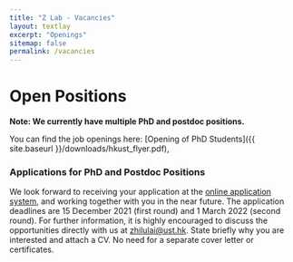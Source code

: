 ```yaml
---
title: "Z Lab - Vacancies"
layout: textlay
excerpt: "Openings"
sitemap: false
permalink: /vacancies
---
```


# Open Positions

**Note: We currently have multiple PhD and postdoc positions.**

<!-- We are always looking for new group members with passion, talent, and grit! -->

You can find the job openings here:
[Opening of PhD Students]({{ site.baseurl }}/downloads/hkust_flyer.pdf),


### Applications for PhD and Postdoc Positions

We look forward to receiving your application at the [online application system](https://pg.usthk.cn/prospective-students/admissions/Admission-to-Hong-Kong-Campus/online-application), and working together with you in
the near future. The application deadlines are 15 December 2021 (first round) and 1 March 2022 (second round).
For further information, it is highly encouraged to discuss the opportunities directly with us at [zhilulai@ust.hk](mailto:zhilulai@ust.hk). State briefly why you are interested and attach a CV. No need for a separate cover letter or certificates.
